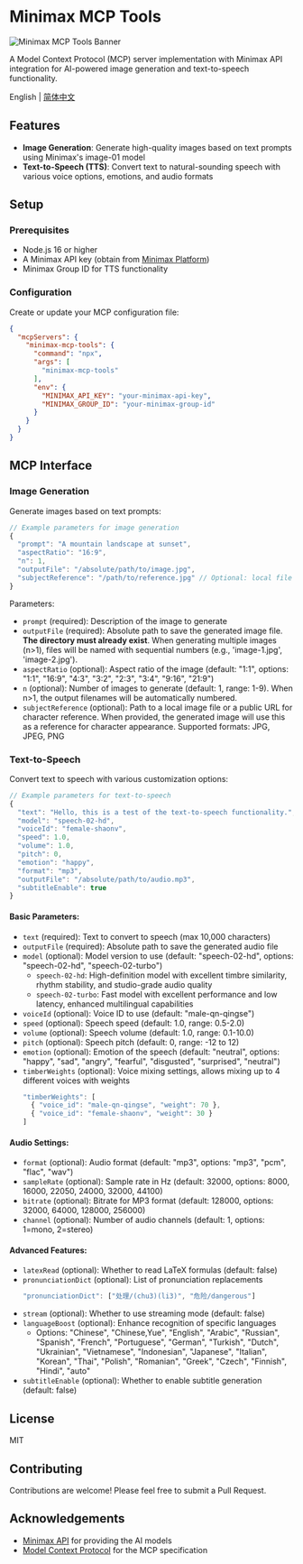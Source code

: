 # Minimax MCP Tools

![Minimax MCP Tools Banner](assets/minimax-mcp-tools-banner.jpg)

A Model Context Protocol (MCP) server implementation with Minimax API integration for AI-powered image generation and text-to-speech functionality.

English | [简体中文](README.zh-CN.md)

## Features

- **Image Generation**: Generate high-quality images based on text prompts using Minimax's image-01 model
- **Text-to-Speech (TTS)**: Convert text to natural-sounding speech with various voice options, emotions, and audio formats

## Setup

### Prerequisites

- Node.js 16 or higher
- A Minimax API key (obtain from [Minimax Platform](https://api.minimax.chat/))
- Minimax Group ID for TTS functionality

### Configuration

Create or update your MCP configuration file:

```json
{
  "mcpServers": {
    "minimax-mcp-tools": {
      "command": "npx",
      "args": [
        "minimax-mcp-tools"
      ],
      "env": {
        "MINIMAX_API_KEY": "your-minimax-api-key",
        "MINIMAX_GROUP_ID": "your-minimax-group-id"
      }
    }
  }
}
```

## MCP Interface

### Image Generation

Generate images based on text prompts:

```javascript
// Example parameters for image generation
{
  "prompt": "A mountain landscape at sunset",
  "aspectRatio": "16:9",
  "n": 1,
  "outputFile": "/absolute/path/to/image.jpg",
  "subjectReference": "/path/to/reference.jpg" // Optional: local file or URL
}
```

Parameters:
- `prompt` (required): Description of the image to generate
- `outputFile` (required): Absolute path to save the generated image file. **The directory must already exist**. When generating multiple images (n>1), files will be named with sequential numbers (e.g., 'image-1.jpg', 'image-2.jpg').
- `aspectRatio` (optional): Aspect ratio of the image (default: "1:1", options: "1:1", "16:9", "4:3", "3:2", "2:3", "3:4", "9:16", "21:9")
- `n` (optional): Number of images to generate (default: 1, range: 1-9). When n>1, the output filenames will be automatically numbered.
- `subjectReference` (optional): Path to a local image file or a public URL for character reference. When provided, the generated image will use this as a reference for character appearance. Supported formats: JPG, JPEG, PNG

### Text-to-Speech

Convert text to speech with various customization options:

```javascript
// Example parameters for text-to-speech
{
  "text": "Hello, this is a test of the text-to-speech functionality.",
  "model": "speech-02-hd",
  "voiceId": "female-shaonv",
  "speed": 1.0,
  "volume": 1.0,
  "pitch": 0,
  "emotion": "happy",
  "format": "mp3",
  "outputFile": "/absolute/path/to/audio.mp3",
  "subtitleEnable": true
}
```

#### Basic Parameters:
- `text` (required): Text to convert to speech (max 10,000 characters)
- `outputFile` (required): Absolute path to save the generated audio file
- `model` (optional): Model version to use (default: "speech-02-hd", options: "speech-02-hd", "speech-02-turbo")
  - `speech-02-hd`: High-definition model with excellent timbre similarity, rhythm stability, and studio-grade audio quality
  - `speech-02-turbo`: Fast model with excellent performance and low latency, enhanced multilingual capabilities
- `voiceId` (optional): Voice ID to use (default: "male-qn-qingse")
- `speed` (optional): Speech speed (default: 1.0, range: 0.5-2.0)
- `volume` (optional): Speech volume (default: 1.0, range: 0.1-10.0)
- `pitch` (optional): Speech pitch (default: 0, range: -12 to 12)
- `emotion` (optional): Emotion of the speech (default: "neutral", options: "happy", "sad", "angry", "fearful", "disgusted", "surprised", "neutral")
- `timberWeights` (optional): Voice mixing settings, allows mixing up to 4 different voices with weights
  ```javascript
  "timberWeights": [
    { "voice_id": "male-qn-qingse", "weight": 70 },
    { "voice_id": "female-shaonv", "weight": 30 }
  ]
  ```

#### Audio Settings:
- `format` (optional): Audio format (default: "mp3", options: "mp3", "pcm", "flac", "wav")
- `sampleRate` (optional): Sample rate in Hz (default: 32000, options: 8000, 16000, 22050, 24000, 32000, 44100)
- `bitrate` (optional): Bitrate for MP3 format (default: 128000, options: 32000, 64000, 128000, 256000)
- `channel` (optional): Number of audio channels (default: 1, options: 1=mono, 2=stereo)

#### Advanced Features:
- `latexRead` (optional): Whether to read LaTeX formulas (default: false)
- `pronunciationDict` (optional): List of pronunciation replacements
  ```javascript
  "pronunciationDict": ["处理/(chu3)(li3)", "危险/dangerous"]
  ```
- `stream` (optional): Whether to use streaming mode (default: false)
- `languageBoost` (optional): Enhance recognition of specific languages
  - Options: "Chinese", "Chinese,Yue", "English", "Arabic", "Russian", "Spanish", "French", "Portuguese", "German", "Turkish", "Dutch", "Ukrainian", "Vietnamese", "Indonesian", "Japanese", "Italian", "Korean", "Thai", "Polish", "Romanian", "Greek", "Czech", "Finnish", "Hindi", "auto"
- `subtitleEnable` (optional): Whether to enable subtitle generation (default: false)

## License

MIT

## Contributing

Contributions are welcome! Please feel free to submit a Pull Request.

## Acknowledgements

- [Minimax API](https://platform.minimaxi.com/) for providing the AI models
- [Model Context Protocol](https://github.com/modelcontextprotocol/) for the MCP specification
